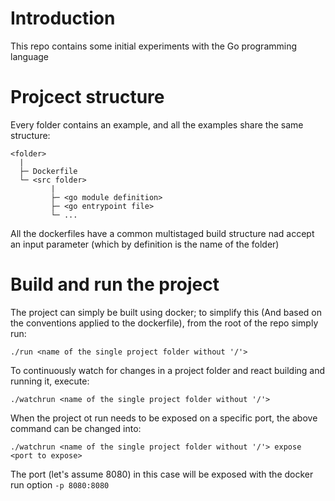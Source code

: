 # Introduction

This repo contains some initial experiments with the Go programming language

# Projcect structure

Every folder contains an example, and all the examples share the same structure:

```shell
<folder>
  |
  ├─ Dockerfile
  └─ <src folder>
         |
         ├─ <go module definition>
         ├─ <go entrypoint file>
         └─ ...

```

All the dockerfiles have a common multistaged build structure nad accept an input parameter (which by definition is the name of the folder)

# Build and run the project

The project can simply be built using docker; to simplify this (And based on the conventions applied to the dockerfile), from the root of the repo simply run:

```shell
./run <name of the single project folder without '/'>
```

To continuously watch for changes in a project folder and react building and running it, execute:

```shell
./watchrun <name of the single project folder without '/'>
```

When the project ot run needs to be exposed on a specific port, the above command can be changed into:

```shell
./watchrun <name of the single project folder without '/'> expose <port to expose>
```

The port (let's assume 8080) in this case will be exposed with the docker run option `-p 8080:8080`
